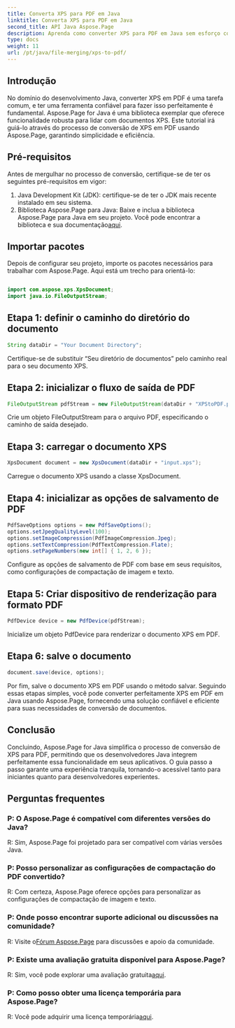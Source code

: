 ```yaml
---
title: Converta XPS para PDF em Java
linktitle: Converta XPS para PDF em Java
second_title: API Java Aspose.Page
description: Aprenda como converter XPS para PDF em Java sem esforço com Aspose.Page. Siga nosso guia passo a passo para uma conversão eficiente de documentos.
type: docs
weight: 11
url: /pt/java/file-merging/xps-to-pdf/
---
```

## Introdução
No domínio do desenvolvimento Java, converter XPS em PDF é uma tarefa comum, e ter uma ferramenta confiável para fazer isso perfeitamente é fundamental. Aspose.Page for Java é uma biblioteca exemplar que oferece funcionalidade robusta para lidar com documentos XPS. Este tutorial irá guiá-lo através do processo de conversão de XPS em PDF usando Aspose.Page, garantindo simplicidade e eficiência.
## Pré-requisitos
Antes de mergulhar no processo de conversão, certifique-se de ter os seguintes pré-requisitos em vigor:
1. Java Development Kit (JDK): certifique-se de ter o JDK mais recente instalado em seu sistema.
2.  Biblioteca Aspose.Page para Java: Baixe e inclua a biblioteca Aspose.Page para Java em seu projeto. Você pode encontrar a biblioteca e sua documentação[aqui](https://reference.aspose.com/page/java/).
## Importar pacotes
Depois de configurar seu projeto, importe os pacotes necessários para trabalhar com Aspose.Page. Aqui está um trecho para orientá-lo:
```java

import com.aspose.xps.XpsDocument;
import java.io.FileOutputStream;
```
## Etapa 1: definir o caminho do diretório do documento
```java
String dataDir = "Your Document Directory";
```
Certifique-se de substituir “Seu diretório de documentos” pelo caminho real para o seu documento XPS.
## Etapa 2: inicializar o fluxo de saída de PDF
```java
FileOutputStream pdfStream = new FileOutputStream(dataDir + "XPStoPDF.pdf");
```
Crie um objeto FileOutputStream para o arquivo PDF, especificando o caminho de saída desejado.
## Etapa 3: carregar o documento XPS
```java
XpsDocument document = new XpsDocument(dataDir + "input.xps");
```
Carregue o documento XPS usando a classe XpsDocument.
## Etapa 4: inicializar as opções de salvamento de PDF
```java
PdfSaveOptions options = new PdfSaveOptions();
options.setJpegQualityLevel(100);
options.setImageCompression(PdfImageCompression.Jpeg);
options.setTextCompression(PdfTextCompression.Flate);
options.setPageNumbers(new int[] { 1, 2, 6 });
```
Configure as opções de salvamento de PDF com base em seus requisitos, como configurações de compactação de imagem e texto.
## Etapa 5: Criar dispositivo de renderização para formato PDF
```java
PdfDevice device = new PdfDevice(pdfStream);
```
Inicialize um objeto PdfDevice para renderizar o documento XPS em PDF.
## Etapa 6: salve o documento
```java
document.save(device, options);
```
Por fim, salve o documento XPS em PDF usando o método salvar.
Seguindo essas etapas simples, você pode converter perfeitamente XPS em PDF em Java usando Aspose.Page, fornecendo uma solução confiável e eficiente para suas necessidades de conversão de documentos.
## Conclusão
Concluindo, Aspose.Page for Java simplifica o processo de conversão de XPS para PDF, permitindo que os desenvolvedores Java integrem perfeitamente essa funcionalidade em seus aplicativos. O guia passo a passo garante uma experiência tranquila, tornando-o acessível tanto para iniciantes quanto para desenvolvedores experientes.
## Perguntas frequentes
### P: O Aspose.Page é compatível com diferentes versões do Java?
R: Sim, Aspose.Page foi projetado para ser compatível com várias versões Java.
### P: Posso personalizar as configurações de compactação do PDF convertido?
R: Com certeza, Aspose.Page oferece opções para personalizar as configurações de compactação de imagem e texto.
### P: Onde posso encontrar suporte adicional ou discussões na comunidade?
 R: Visite o[Fórum Aspose.Page](https://forum.aspose.com/c/page/39) para discussões e apoio da comunidade.
### P: Existe uma avaliação gratuita disponível para Aspose.Page?
 R: Sim, você pode explorar uma avaliação gratuita[aqui](https://releases.aspose.com/).
### P: Como posso obter uma licença temporária para Aspose.Page?
 R: Você pode adquirir uma licença temporária[aqui](https://purchase.aspose.com/temporary-license/).